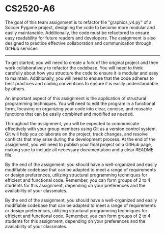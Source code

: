 # CS2520-A6
The goal of this team assignment is to refactor file "graphics_v4.py" of a Soccer Pygame project, designing the code to become more modular and easily maintanable. Additionally, the code must be refactored to ensure easy readability for future readers and developers.
The assignment is also designed to practice effective collaboration and communication through GitHub services.


****************************************************************************************************************

To get started, you will need to create a fork of the original project and then work collaboratively to refactor the codebase. You will need to think carefully about how you structure the code to ensure it is modular and easy to maintain. Additionally, you will need to ensure that the code adheres to best practices and coding conventions to ensure it is easily understandable by others.

An important aspect of this assignment is the application of structural programming techniques. You will need to edit the program in a functional form, focusing on organizing your code into clear, concise, and reusable functions that can be easily combined and modified as needed.

Throughout the assignment, you will be expected to communicate effectively with your group members using Git as a version control system. Git will help you collaborate on the project, track changes, and resolve conflicts that may arise during the development process. At the end of the assignment, you will need to publish your final project on a GitHub page, making sure to include all necessary documentation and a clear README file.


By the end of the assignment, you should have a well-organized and easily modifiable codebase that can be adapted to meet a range of requirements or design preferences, utilizing structural programming techniques for efficient and functional code. Remember, you can form groups of 2 to 4 students for this assignment, depending on your preferences and the availability of your classmates.


By the end of the assignment, you should have a well-organized and easily modifiable codebase that can be adapted to meet a range of requirements or design preferences, utilizing structural programming techniques for efficient and functional code. Remember, you can form groups of 2 to 4 students for this assignment, depending on your preferences and the availability of your classmates.

